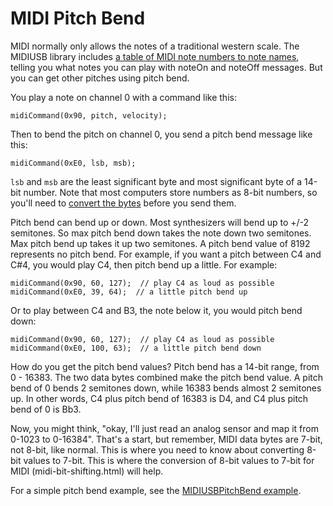 # MIDI Pitch Bend

MIDI normally only allows the notes of a traditional western scale. The MIDIUSB library includes [a table of MIDI note numbers to note names](https://github.com/arduino-libraries/MIDIUSB/blob/master/src/pitchToNote.h), telling you what notes you can play with noteOn and noteOff messages. But you can get other pitches using pitch bend. 

You play a note on channel 0 with a command like this:

````
midiCommand(0x90, pitch, velocity);
````

Then to bend the pitch on channel 0, you send a pitch bend message like this:

````
midiCommand(0xE0, lsb, msb);
````

`lsb` and `msb` are the least significant byte and most significant byte of a 14-bit number. Note that most computers store numbers as 8-bit numbers, so you'll need to [convert the bytes](midi-bit-shifting.md) before you send them.  

Pitch bend can bend up or down. Most synthesizers will bend up to +/-2 semitones. So max pitch bend down takes the note down two semitones. Max pitch bend up takes it up two semitones. A pitch bend value of 8192 represents no pitch bend. For example, if you want a pitch between C4 and C#4, you would play C4, then pitch bend up a little. For example:

````
midiCommand(0x90, 60, 127);  // play C4 as loud as possible
midiCommand(0xE0, 39, 64);  // a little pitch bend up
````
Or to play between C4 and B3, the note below it, you would pitch bend down:

````
midiCommand(0x90, 60, 127);  // play C4 as loud as possible
midiCommand(0xE0, 100, 63);  // a little pitch bend down
````
How do you get the pitch bend values? Pitch bend has a 14-bit range, from 0 - 16383. The two data bytes combined make the pitch bend value. A pitch bend of 0 bends 2 semitones down, while 16383 bends almost 2 semitones up. In other words, C4 plus pitch bend of 16383 is D4, and C4 plus pitch bend of 0 is Bb3.  

Now, you might think, "okay, I'll just read an analog sensor and map it from 0-1023 to 0-16384". That's a start, but remember, MIDI data bytes are 7-bit, not 8-bit, like normal. This is where you need to know about converting 8-bit values to 7-bit. This is where the conversion of 8-bit values to 7-bit for MIDI (midi-bit-shifting.html) will help. 

For a simple pitch bend example, see the [MIDIUSBPitchBend example](https://github.com/tigoe/SoundExamples/blob/master/MIDI_examples/MIDIUSBPitchBend/MIDIUSBPitchBend.ino). 
